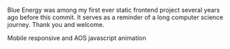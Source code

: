 Blue Energy was among my first ever static frontend project several years ago before this commit.
It serves as a reminder of a long computer science journey.
Thank you and welcome.

Mobile responsive and AOS javascript animation
